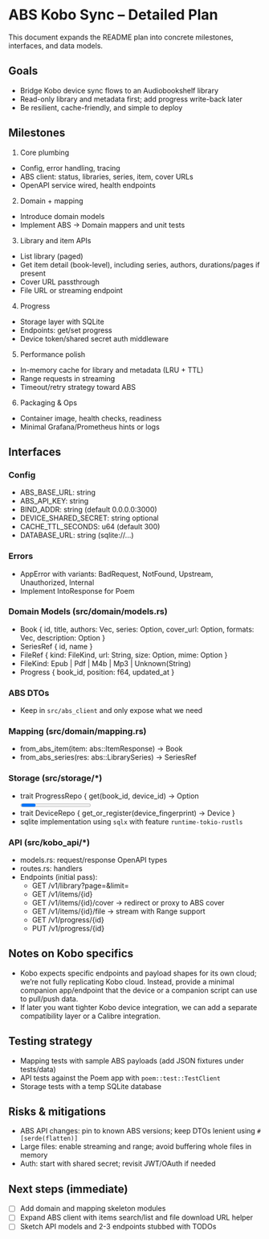 # ABS Kobo Sync – Detailed Plan

This document expands the README plan into concrete milestones, interfaces, and data models.

## Goals

- Bridge Kobo device sync flows to an Audiobookshelf library
- Read-only library and metadata first; add progress write-back later
- Be resilient, cache-friendly, and simple to deploy

## Milestones

1) Core plumbing
- Config, error handling, tracing
- ABS client: status, libraries, series, item, cover URLs
- OpenAPI service wired, health endpoints

2) Domain + mapping
- Introduce domain models
- Implement ABS → Domain mappers and unit tests

3) Library and item APIs
- List library (paged)
- Get item detail (book-level), including series, authors, durations/pages if present
- Cover URL passthrough
- File URL or streaming endpoint

4) Progress
- Storage layer with SQLite
- Endpoints: get/set progress
- Device token/shared secret auth middleware

5) Performance polish
- In-memory cache for library and metadata (LRU + TTL)
- Range requests in streaming
- Timeout/retry strategy toward ABS

6) Packaging & Ops
- Container image, health checks, readiness
- Minimal Grafana/Prometheus hints or logs

## Interfaces

### Config
- ABS_BASE_URL: string
- ABS_API_KEY: string
- BIND_ADDR: string (default 0.0.0.0:3000)
- DEVICE_SHARED_SECRET: string optional
- CACHE_TTL_SECONDS: u64 (default 300)
- DATABASE_URL: string (sqlite://...)

### Errors
- AppError with variants: BadRequest, NotFound, Upstream, Unauthorized, Internal
- Implement IntoResponse for Poem

### Domain Models (src/domain/models.rs)
- Book { id, title, authors: Vec<String>, series: Option<SeriesRef>, cover_url: Option<String>, formats: Vec<FileRef>, description: Option<String> }
- SeriesRef { id, name }
- FileRef { kind: FileKind, url: String, size: Option<u64>, mime: Option<String> }
- FileKind: Epub | Pdf | M4b | Mp3 | Unknown(String)
- Progress { book_id, position: f64, updated_at }

### ABS DTOs
- Keep in `src/abs_client` and only expose what we need

### Mapping (src/domain/mapping.rs)
- from_abs_item(item: abs::ItemResponse) -> Book
- from_abs_series(res: abs::LibrarySeries) -> SeriesRef

### Storage (src/storage/*)
- trait ProgressRepo { get(book_id, device_id) -> Option<Progress>; set(progress) }
- trait DeviceRepo { get_or_register(device_fingerprint) -> Device }
- sqlite implementation using `sqlx` with feature `runtime-tokio-rustls`

### API (src/kobo_api/*)
- models.rs: request/response OpenAPI types
- routes.rs: handlers
- Endpoints (initial pass):
  - GET /v1/library?page=&limit=
  - GET /v1/items/{id}
  - GET /v1/items/{id}/cover -> redirect or proxy to ABS cover
  - GET /v1/items/{id}/file -> stream with Range support
  - GET /v1/progress/{id}
  - PUT /v1/progress/{id}

## Notes on Kobo specifics

- Kobo expects specific endpoints and payload shapes for its own cloud; we’re not fully replicating Kobo cloud. Instead, provide a minimal companion app/endpoint that the device or a companion script can use to pull/push data.
- If later you want tighter Kobo device integration, we can add a separate compatibility layer or a Calibre integration.

## Testing strategy

- Mapping tests with sample ABS payloads (add JSON fixtures under tests/data)
- API tests against the Poem app with `poem::test::TestClient`
- Storage tests with a temp SQLite database

## Risks & mitigations

- ABS API changes: pin to known ABS versions; keep DTOs lenient using `#[serde(flatten)]`
- Large files: enable streaming and range; avoid buffering whole files in memory
- Auth: start with shared secret; revisit JWT/OAuth if needed

## Next steps (immediate)

- [ ] Add domain and mapping skeleton modules
- [ ] Expand ABS client with items search/list and file download URL helper
- [ ] Sketch API models and 2-3 endpoints stubbed with TODOs
